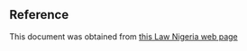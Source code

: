 # 

## Reference

This document was obtained from [this Law Nigeria web page](http://www.lawnigeria.com/LFN/T/Terrorism%28Prevention%29Act.php)
